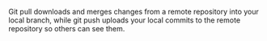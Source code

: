 Git pull downloads and merges changes from a remote repository into your local branch, while git push uploads your local commits to the remote repository so others can see them.
